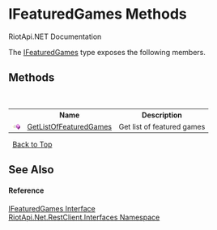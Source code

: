 # IFeaturedGames Methods
RiotApi.NET Documentation 

The <a href="78d4e573-8953-8843-ff54-4d82db783b45">IFeaturedGames</a> type exposes the following members.


## Methods
&nbsp;<table><tr><th></th><th>Name</th><th>Description</th></tr><tr><td>![Public method](media/pubmethod.gif "Public method")</td><td><a href="03d7f6be-47a1-bf5f-e6e4-46d3d0c870ac">GetListOfFeaturedGames</a></td><td>
Get list of featured games</td></tr></table>&nbsp;
<a href="#ifeaturedgames-methods">Back to Top</a>

## See Also


#### Reference
<a href="78d4e573-8953-8843-ff54-4d82db783b45">IFeaturedGames Interface</a><br /><a href="48cda41f-0d73-abf8-ab33-13ac48004c66">RiotApi.Net.RestClient.Interfaces Namespace</a><br />